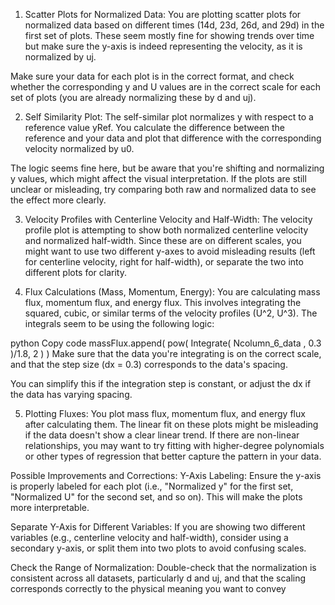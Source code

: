 1. Scatter Plots for Normalized Data:
You are plotting scatter plots for normalized data based on different times (14d, 23d, 26d, and 29d) in the first set of plots. These seem mostly fine for showing trends over time but make sure the y-axis is indeed representing the velocity, as it is normalized by uj.

Make sure your data for each plot is in the correct format, and check whether the corresponding y and U values are in the correct scale for each set of plots (you are already normalizing these by d and uj).

2. Self Similarity Plot:
The self-similar plot normalizes y with respect to a reference value yRef. You calculate the difference between the reference and your data and plot that difference with the corresponding velocity normalized by u0.

The logic seems fine here, but be aware that you're shifting and normalizing y values, which might affect the visual interpretation. If the plots are still unclear or misleading, try comparing both raw and normalized data to see the effect more clearly.

3. Velocity Profiles with Centerline Velocity and Half-Width:
The velocity profile plot is attempting to show both normalized centerline velocity and normalized half-width. Since these are on different scales, you might want to use two different y-axes to avoid misleading results (left for centerline velocity, right for half-width), or separate the two into different plots for clarity.

4. Flux Calculations (Mass, Momentum, Energy):
You are calculating mass flux, momentum flux, and energy flux. This involves integrating the squared, cubic, or similar terms of the velocity profiles (U^2, U^3). The integrals seem to be using the following logic:

python
Copy code
massFlux.append( pow( Integrate( Ncolumn_6_data , 0.3 )/1.8, 2 ) )
Make sure that the data you're integrating is on the correct scale, and that the step size (dx = 0.3) corresponds to the data's spacing.

You can simplify this if the integration step is constant, or adjust the dx if the data has varying spacing.

5. Plotting Fluxes:
You plot mass flux, momentum flux, and energy flux after calculating them. The linear fit on these plots might be misleading if the data doesn't show a clear linear trend. If there are non-linear relationships, you may want to try fitting with higher-degree polynomials or other types of regression that better capture the pattern in your data.

Possible Improvements and Corrections:
Y-Axis Labeling: Ensure the y-axis is properly labeled for each plot (i.e., "Normalized y" for the first set, "Normalized U" for the second set, and so on). This will make the plots more interpretable.

Separate Y-Axis for Different Variables: If you are showing two different variables (e.g., centerline velocity and half-width), consider using a secondary y-axis, or split them into two plots to avoid confusing scales.

Check the Range of Normalization: Double-check that the normalization is consistent across all datasets, particularly d and uj, and that the scaling corresponds correctly to the physical meaning you want to convey
